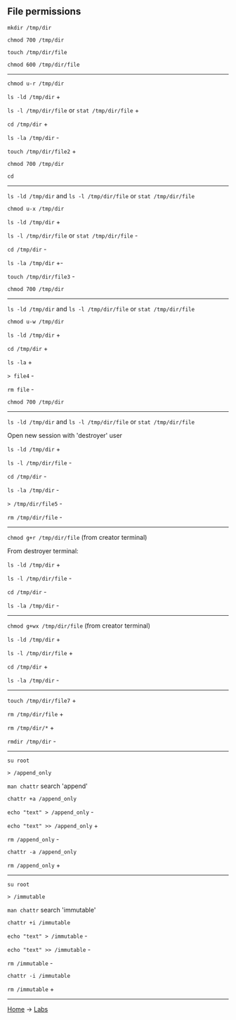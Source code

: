 ## File permissions

`mkdir /tmp/dir`

`chmod 700 /tmp/dir`

`touch /tmp/dir/file`

`chmod 600 /tmp/dir/file`

---

`chmod u-r /tmp/dir`

`ls -ld /tmp/dir` +

`ls -l /tmp/dir/file` or `stat /tmp/dir/file` +

`cd /tmp/dir` +

`ls -la /tmp/dir` -

`touch /tmp/dir/file2` +

`chmod 700 /tmp/dir`

`cd`

---

`ls -ld /tmp/dir` and `ls -l /tmp/dir/file` or `stat /tmp/dir/file`

`chmod u-x /tmp/dir`

`ls -ld /tmp/dir` +

`ls -l /tmp/dir/file` or `stat /tmp/dir/file` -

`cd /tmp/dir` -

`ls -la /tmp/dir` +-

`touch /tmp/dir/file3` -

`chmod 700 /tmp/dir`

---

`ls -ld /tmp/dir` and `ls -l /tmp/dir/file` or `stat /tmp/dir/file`

`chmod u-w /tmp/dir`

`ls -ld /tmp/dir` +

`cd /tmp/dir` +

`ls -la` +

`> file4` -

`rm file` -

`chmod 700 /tmp/dir`

---

`ls -ld /tmp/dir` and `ls -l /tmp/dir/file` or `stat /tmp/dir/file`

Open new session with 'destroyer' user

`ls -ld /tmp/dir` +

`ls -l /tmp/dir/file` -

`cd /tmp/dir` -

`ls -la /tmp/dir` -

`> /tmp/dir/file5` -

`rm /tmp/dir/file` -

---

`chmod g+r /tmp/dir/file` (from creator terminal)

From destroyer terminal:

`ls -ld /tmp/dir` +

`ls -l /tmp/dir/file` -

`cd /tmp/dir` -

`ls -la /tmp/dir` -

---

`chmod g+wx /tmp/dir/file` (from creator terminal)

`ls -ld /tmp/dir` +

`ls -l /tmp/dir/file` +

`cd /tmp/dir` +

`ls -la /tmp/dir` -

---

`touch /tmp/dir/file7` +

`rm /tmp/dir/file` +

`rm /tmp/dir/*` +

`rmdir /tmp/dir` -

---

`su root`

`> /append_only`

`man chattr` search 'append'

`chattr +a /append_only`

`echo "text" > /append_only` -

`echo "text" >> /append_only` +

`rm /append_only` -

`chattr -a /append_only`

`rm /append_only` +

---

`su root`

`> /immutable`

`man chattr` search 'immutable'

`chattr +i /immutable`

`echo "text" > /immutable` -

`echo "text" >> /immutable` -

`rm /immutable` -

`chattr -i /immutable`

`rm /immutable` +


---
[Home](../README.md) -> [Labs](labs.md)

